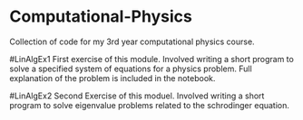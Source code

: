 # Computational-Physics
Collection of code for my 3rd year computational physics course.

#LinAlgEx1
First exercise of this module. Involved writing a short program to solve a specified system of equations for a physics problem. Full explanation of the problem is included in the notebook.

#LinAlgEx2 
Second Exercise of this moduel. Involved writing a short program to solve eigenvalue problems related to the schrodinger equation.
